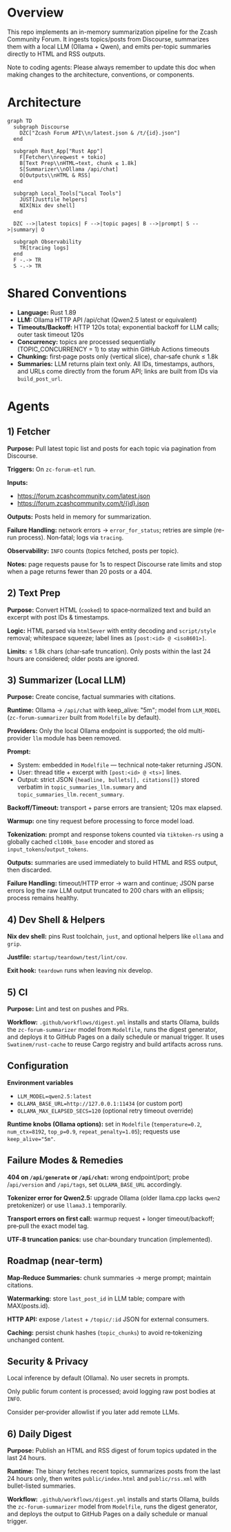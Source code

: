 # Overview

This repo implements an in-memory summarization pipeline for the Zcash Community Forum. It ingests topics/posts from Discourse, summarizes them with a local LLM (Ollama + Qwen), and emits per-topic summaries directly to HTML and RSS outputs.

Note to coding agents: Please always remember to update this doc when making changes to the architecture, conventions, or components.

# Architecture

```mermaid
graph TD
  subgraph Discourse
    DZC["Zcash Forum API\\n/latest.json & /t/{id}.json"]
  end

  subgraph Rust_App["Rust App"]
    F[Fetcher\\nreqwest + tokio]
    B[Text Prep\\nHTML→text, chunk ≤ 1.8k]
    S[Summarizer\\nOllama /api/chat]
    O[Outputs\\nHTML & RSS]
  end

  subgraph Local_Tools["Local Tools"]
    JUST[Justfile helpers]
    NIX[Nix dev shell]
  end

  DZC -->|latest topics| F -->|topic pages| B -->|prompt| S -->|summary| O

  subgraph Observability
    TR[tracing logs]
  end
  F -.-> TR
  S -.-> TR
```

# Shared Conventions

* **Language:** Rust 1.89
* **LLM:** Ollama HTTP API /api/chat (Qwen2.5 latest or equivalent)
* **Timeouts/Backoff:** HTTP 120s total; exponential backoff for LLM calls; outer task timeout 120s
* **Concurrency:** topics are processed sequentially (TOPIC_CONCURRENCY = 1) to stay within GitHub Actions timeouts
* **Chunking:** first‑page posts only (vertical slice), char‑safe chunk ≤ 1.8k
* **Summaries:** LLM returns plain text only. All IDs, timestamps, authors, and URLs come directly from the forum API; links are built from IDs via `build_post_url`.

# Agents

## 1) Fetcher

**Purpose:** Pull latest topic list and posts for each topic via pagination from Discourse.

**Triggers:** On `zc-forum-etl` run.

**Inputs:**
* https://forum.zcashcommunity.com/latest.json
* https://forum.zcashcommunity.com/t/{id}.json

**Outputs:** Posts held in memory for summarization.

**Failure Handling:** network errors → `error_for_status`; retries are simple (re-run process). Non‑fatal; logs via `tracing`.

**Observability:** `INFO` counts (topics fetched, posts per topic).

**Notes:** page requests pause for 1s to respect Discourse rate limits and stop when a page returns fewer than 20 posts or a 404.

## 2) Text Prep

**Purpose:** Convert HTML (`cooked`) to space‑normalized text and build an excerpt with post IDs & timestamps.

**Logic:** HTML parsed via `html5ever` with entity decoding and `script/style` removal;
whitespace squeeze; label lines as `[post:<id> @ <iso8601>]`.

**Limits:** ≤ 1.8k chars (char‑safe truncation). Only posts within the last 24 hours are considered; older posts are ignored.

## 3) Summarizer (Local LLM)

**Purpose:** Create concise, factual summaries with citations.

**Runtime:** Ollama → `/api/chat` with keep_alive: "5m"; model from `LLM_MODEL`
(`zc-forum-summarizer` built from `Modelfile` by default).

**Providers:** Only the local Ollama endpoint is supported; the old multi-provider `llm` module has been removed.

**Prompt:**

* System: embedded in `Modelfile` — technical note‑taker returning JSON.
* User: thread title + excerpt with `[post:<id> @ <ts>]` lines.
* Output: strict JSON `{headline, bullets[], citations[]}` stored verbatim in `topic_summaries_llm.summary` and `topic_summaries_llm.recent_summary`.

**Backoff/Timeout:** transport + parse errors are transient; 120s max elapsed.

**Warmup:** one tiny request before processing to force model load.

**Tokenization:** prompt and response tokens counted via `tiktoken-rs` using a globally cached `cl100k_base` encoder and stored as `input_tokens`/`output_tokens`.

**Outputs:** summaries are used immediately to build HTML and RSS output, then discarded.

**Failure Handling:** timeout/HTTP error → warn and continue; JSON parse errors log the raw LLM output truncated to 200 chars with an ellipsis; process remains healthy.

## 4) Dev Shell & Helpers

**Nix dev shell:** pins Rust toolchain, `just`, and optional helpers like `ollama` and `grip`.

**Justfile:** `startup/teardown/test/lint/cov`.

**Exit hook:** `teardown` runs when leaving nix develop.

## 5) CI

**Purpose:** Lint and test on pushes and PRs.

**Workflow:** `.github/workflows/digest.yml` installs and starts Ollama, builds the `zc-forum-summarizer` model from `Modelfile`, runs the digest generator, and deploys it to GitHub Pages on a daily schedule or manual trigger.
It uses `Swatinem/rust-cache` to reuse Cargo registry and build artifacts across runs.

## Configuration

**Environment variables**

* `LLM_MODEL=qwen2.5:latest`
* `OLLAMA_BASE_URL=http://127.0.0.1:11434` (or custom port)
* `OLLAMA_MAX_ELAPSED_SECS=120` (optional retry timeout override)

**Runtime knobs (Ollama options):** set in `Modelfile` (`temperature=0.2`, `num_ctx=8192`, `top_p=0.9`, `repeat_penalty=1.05`); requests use `keep_alive="5m"`.

## Failure Modes & Remedies

**404 on `/api/generate` or `/api/chat`:** wrong endpoint/port; probe /`api/version` and `/api/tags`, set `OLLAMA_BASE_URL` accordingly.

**Tokenizer error for Qwen2.5:** upgrade Ollama (older llama.cpp lacks `qwen2` pretokenizer) or use `llama3.1` temporarily.

**Transport errors on first call:** warmup request + longer timeout/backoff; pre‑pull the exact model tag.

**UTF‑8 truncation panics:** use char‑boundary truncation (implemented).

## Roadmap (near‑term)

**Map‑Reduce Summaries:** chunk summaries → merge prompt; maintain citations.

**Watermarking:** store `last_post_id` in LLM table; compare with MAX(posts.id).

**HTTP API:** expose `/latest` + `/topic/:id` JSON for external consumers.

**Caching:** persist chunk hashes (`topic_chunks`) to avoid re‑tokenizing unchanged content.

## Security & Privacy

Local inference by default (Ollama). No user secrets in prompts.

Only public forum content is processed; avoid logging raw post bodies at `INFO`.

Consider per‑provider allowlist if you later add remote LLMs.

## 6) Daily Digest

**Purpose:** Publish an HTML and RSS digest of forum topics updated in the last 24 hours.

**Runtime:** The binary fetches recent topics, summarizes posts from the last 24 hours only, then writes `public/index.html` and `public/rss.xml` with bullet-listed summaries.

**Workflow:** `.github/workflows/digest.yml` installs and starts Ollama, builds the `zc-forum-summarizer` model from `Modelfile`, runs the digest generator, and deploys the output to GitHub Pages on a daily schedule or manual trigger.

